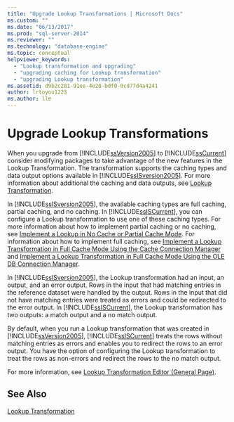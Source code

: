 ```yaml
---
title: "Upgrade Lookup Transformations | Microsoft Docs"
ms.custom: ""
ms.date: "06/13/2017"
ms.prod: "sql-server-2014"
ms.reviewer: ""
ms.technology: "database-engine"
ms.topic: conceptual
helpviewer_keywords: 
  - "Lookup transformation and upgrading"
  - "upgrading caching for Lookup transformation"
  - "upgrading Lookup transformation"
ms.assetid: d9b2c281-91ee-4e20-bdf0-0cd77d4a4241
author: lrtoyou1223
ms.author: lle
---
```

# Upgrade Lookup Transformations
  When you upgrade from [!INCLUDE[ssVersion2005](../../includes/ssversion2005-md.md)] to [!INCLUDE[ssCurrent](../../includes/sscurrent-md.md)] consider modifying packages to take advantage of the new features in the Lookup Transformation. The transformation supports the caching types and data output options available in [!INCLUDE[ssISversion2005](../../includes/ssisversion2005-md.md)]. For more information about additional the caching and data outputs, see [Lookup Transformation](../../integration-services/data-flow/transformations/lookup-transformation.md).  
  
 In [!INCLUDE[ssISversion2005](../../includes/ssisversion2005-md.md)], the available caching types are full caching, partial caching, and no caching. In [!INCLUDE[ssISCurrent](../../includes/ssiscurrent-md.md)], you can configure a Lookup transformation to use one of these caching types. For more information about how to implement partial caching or no caching, see [Implement a Lookup in No Cache or Partial Cache Mode](../../integration-services/data-flow/transformations/implement-a-lookup-in-no-cache-or-partial-cache-mode.md). For information about how to implement full caching, see [Implement a Lookup Transformation in Full Cache Mode Using the Cache Connection Manager](../../integration-services/connection-manager/lookup-transformation-full-cache-mode-cache-connection-manager.md) and [Implement a Lookup Transformation in Full Cache Mode Using the OLE DB Connection Manager](../../integration-services/connection-manager/lookup-transformation-full-cache-mode-ole-db-connection-manager.md).  
  
 In [!INCLUDE[ssISversion2005](../../includes/ssisversion2005-md.md)], the Lookup transformation had an input, an output, and an error output. Rows in the input that had matching entries in the reference dataset were handled by the output. Rows in the input that did not have matching entries were treated as errors and could be redirected to the error output. In [!INCLUDE[ssISCurrent](../../includes/ssiscurrent-md.md)], the Lookup transformation has two outputs: a match output and a no match output.  
  
 By default, when you run a Lookup transformation that was created in [!INCLUDE[ssVersion2005](../../includes/ssversion2005-md.md)], [!INCLUDE[ssISCurrent](../../includes/ssiscurrent-md.md)] treats the rows without matching entries as errors and enables you to redirect the rows to an error output. You have the option of configuring the Lookup transformation to treat the rows as non-errors and redirect the rows to the no match output.  
  
 For more information, see [Lookup Transformation Editor &#40;General Page&#41;](../../integration-services/general-page-of-integration-services-designers-options.md).  
  
## See Also  
 [Lookup Transformation](../../integration-services/data-flow/transformations/lookup-transformation.md)  
  
  
